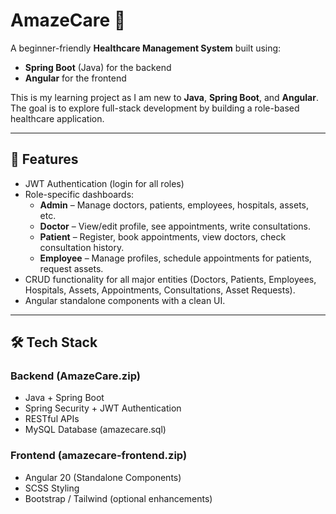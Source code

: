# AmazeCare 🏥

A beginner-friendly **Healthcare Management System** built using:
- **Spring Boot** (Java) for the backend  
- **Angular** for the frontend  

This is my learning project as I am new to **Java**, **Spring Boot**, and **Angular**.  
The goal is to explore full-stack development by building a role-based healthcare application.

---

## 🚀 Features
- JWT Authentication (login for all roles)  
- Role-specific dashboards:  
  - **Admin** – Manage doctors, patients, employees, hospitals, assets, etc.  
  - **Doctor** – View/edit profile, see appointments, write consultations.  
  - **Patient** – Register, book appointments, view doctors, check consultation history.  
  - **Employee** – Manage profiles, schedule appointments for patients, request assets.  
- CRUD functionality for all major entities (Doctors, Patients, Employees, Hospitals, Assets, Appointments, Consultations, Asset Requests).  
- Angular standalone components with a clean UI.  

---

## 🛠️ Tech Stack
### Backend (AmazeCare.zip)
- Java + Spring Boot  
- Spring Security + JWT Authentication  
- RESTful APIs  
- MySQL Database (amazecare.sql)

### Frontend (amazecare-frontend.zip)
- Angular 20 (Standalone Components)  
- SCSS Styling  
- Bootstrap / Tailwind (optional enhancements)
